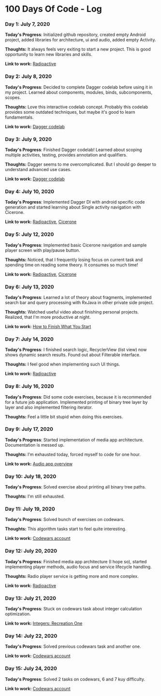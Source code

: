 # 100 Days Of Code - Log

### Day 1: July 7, 2020

**Today's Progress**: Initialized github repository, created empty Android project, added libraries for architecture, ui and audio, added empty Activity.

**Thoughts:** It always feels very exiting to start a new project. This is good opportunity to learn new libraries and skills.

**Link to work:** [Radioactive](https://github.com/Keyrillanskiy/Radioactive)

### Day 2: July 8, 2020

**Today's Progress**: Decided to complete Dagger codelab before using it in my project. Learned about components, modules, binds, subcomponents, scopes.

**Thoughts:** Love this interactive codelab concept. Probably this codelab provides some outdated techniques, but maybe it's good to learn fundamentals.

**Link to work:** [Dagger codelab](https://codelabs.developers.google.com/codelabs/android-dagger/)

### Day 3: July 9, 2020

**Today's Progress**: Finished Dagger codelab! Learned about scoping multiple activities, testing, provides annotation and qualifiers.

**Thoughts:** Dagger seems to me overcomplicated. But I should go deeper to understand advanced use cases.

**Link to work:** [Dagger codelab](https://codelabs.developers.google.com/codelabs/android-dagger/)

### Day 4: July 10, 2020

**Today's Progress**: Implemented Dagger DI with android specific code generation and started learning about Single activity navigation with Cicerone.

**Link to work:** [Radioactive](https://github.com/Keyrillanskiy/Radioactive), [Cicerone](https://github.com/terrakok/Cicerone)

### Day 5: July 12, 2020

**Today's Progress**: Implemented basic Cicerone navigation and sample player screen with play/pause button.

**Thoughts:** Noticed, that I frequently losing focus on current task and spending time on reading some theory. It consumes so much time!

**Link to work:** [Radioactive](https://github.com/Keyrillanskiy/Radioactive), [Cicerone](https://github.com/terrakok/Cicerone)

### Day 6: July 13, 2020

**Today's Progress**: Learned a lot of theory about fragments, implemented search bar and query processing with RxJava in other private side project.

**Thoughts:** Watched useful video about finishing personal projects. Realized, that I'm more productive at night.

**Link to work:** [How to Finish What You Start](https://www.youtube.com/watch?v=Ai8Irb7L_JM&list=WL&index=11&t=0s)

### Day 7: July 14, 2020

**Today's Progress**: I finished search logic, RecyclerView (list view) now shows dynamic search results. Found out about Filterable interface.

**Thoughts:** I feel good when implementing such UI things.

**Link to work:** [Radioactive](https://github.com/Keyrillanskiy/Radioactive)

### Day 8: July 16, 2020

**Today's Progress**: Did some code exercises, because it is recommended for a future job application. Implemented printing of binary tree layer by layer and also implemented filtering iterator.

**Thoughts:** Feel a little bit stupid when doing this exercises.

### Day 9: July 17, 2020

**Today's Progress**: Started implementation of media app architecture. Documentation is messed up.

**Thoughts:** I'm exhausted today, forced myself to code for one hour.

**Link to work:** [Audio app overview](https://developer.android.com/guide/topics/media-apps/audio-app/building-an-audio-app)

### Day 10: July 18, 2020

**Today's Progress**: Solved exercise about printing all binary tree paths.

**Thoughts:** I'm still exhausted.

### Day 11: July 19, 2020

**Today's Progress**: Solved bunch of exercises on codewars.

**Thoughts:** This algorithm tasks start to feel quite interesting.

**Link to work:** [Codewars account](https://www.codewars.com/users/Keyrillanskiy)

### Day 12: July 20, 2020

**Today's Progress**: Finished media app architecture (I hope so), started implementing player methods, audio focus and service lifecycle handling.

**Thoughts:** Radio player service is getting more and more complex.

**Link to work:** [Radioactive](https://github.com/Keyrillanskiy/Radioactive)

### Day 13: July 21, 2020

**Today's Progress**: Stuck on codewars task about integer calculation optimization.

**Link to work:** [Integers: Recreation One](https://www.codewars.com/kata/55aa075506463dac6600010d/kotlin)

### Day 14: July 22, 2020

**Today's Progress**: Solved previous codewars task and another one.

**Link to work:** [Codewars account](https://www.codewars.com/users/Keyrillanskiy)

### Day 15: July 24, 2020

**Today's Progress**: Solved 2 tasks on codewars, 6 and 7 kuy difficulty.

**Link to work:** [Codewars account](https://www.codewars.com/users/Keyrillanskiy)
